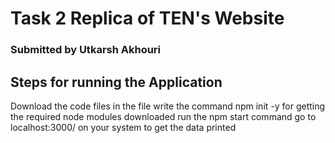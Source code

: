 # Task 2 Replica of TEN's Website
### Submitted by Utkarsh Akhouri
## Steps for running the Application
Download the code files
in the file write the command npm init -y for getting the required node modules downloaded
run the npm start command 
go to localhost:3000/ on your system to get the data printed
